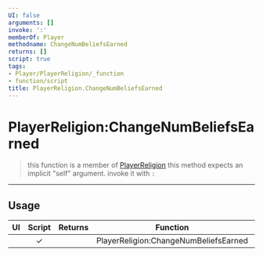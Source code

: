 ```yaml
---
UI: false
arguments: []
invoke: ':'
memberOf: Player
methodname: ChangeNumBeliefsEarned
returns: []
script: true
tags:
- Player/PlayerReligion/_function
- function/script
title: PlayerReligion.ChangeNumBeliefsEarned
---
```

# PlayerReligion:ChangeNumBeliefsEarned
> this function is a member of [PlayerReligion](civ-6/lua/PlayerReligion.md)
> this method expects an implicit "self" argument. invoke it with `:`
-----
## Usage
|  UI | Script | Returns | Function | Arguments |
|:---:|:------:|-------:|:--------:|:---------|
| |✓||PlayerReligion:ChangeNumBeliefsEarned||

